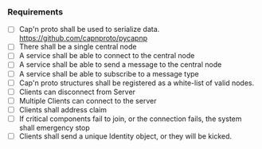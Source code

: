 ### Requirements

- [ ] Cap'n proto shall be used to serialize data. https://github.com/capnproto/pycapnp
- [ ] There shall be a single central node
- [ ] A service shall be able to connect to the central node
- [ ] A service shall be able to send a message to the central node
- [ ] A service shall be able to subscribe to a message type
- [ ] Cap'n proto structures shall be registered as a white-list of valid nodes. 
- [ ] Clients can disconnect from Server
- [ ] Multiple Clients can connect to the server
- [ ] Clients shall address claim
- [ ] If critical components fail to join, or the connection fails, the system shall emergency stop
- [ ] Clients shall send a unique Identity object, or they will be kicked. 
